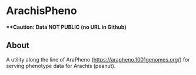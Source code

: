 <!--  Original in README
# AraPheno  
AraPheno python code based on Django 1.9.6.   
-->  
# ArachisPheno  
**\*\*__Caution__:     Data NOT PUBLIC (no URL in Github)** 

## About  
A utility along the line of AraPheno (https://arapheno.1001genomes.org/) for serving phenotype data for Arachis (peanut).



